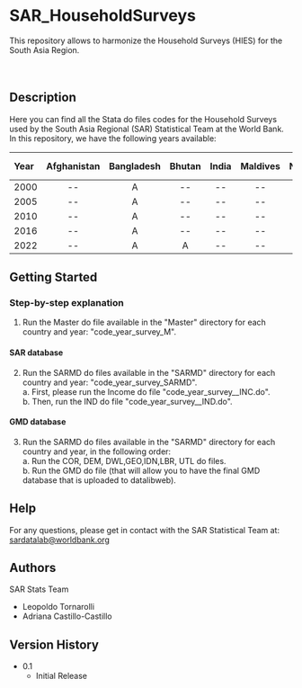 # SAR_HouseholdSurveys
This repository allows to harmonize the Household Surveys (HIES) for the South Asia Region.
<br>
<br>
<br>

## Description
Here you can find all the Stata do files codes for the Household Surveys used by the South Asia Regional (SAR) Statistical Team at the World Bank. 
In this repository, we have the following years available:

| Year    | Afghanistan | Bangladesh | Bhutan | India  | Maldives | Nepal  | Pakistan | Sri Lanka | 
| :----   | :----:      | :----:     | :----: | :----: |  :----:  | :----: | :----:   | :----:    | 
| 2000    |     --      | A          | --  | --   | --  | --   | --  |  --  | 
| 2005    |     --      | A          | --  | --   | --  | --   | --  |  --  | 
| 2010    |     --      | A          | --  | --   | --  | --   | --  |  --  | 
| 2016    |     --      | A          | --  | --   | --  | --   | --  |  --  | 
| 2022    |     --      | A          | A  | --   | --  | --   | --  |  --  | 

## Getting Started
### Step-by-step explanation
1. Run the Master do file available in the "Master" directory for each country and year: "code_year_survey_M". 

#### SAR database
2. Run the SARMD do files available in the "SARMD" directory for each country and year: "code_year_survey_SARMD".
   <br>
   a. First, please run the Income do file "code_year_survey__INC.do".
   <br>
   b. Then, run the IND do file "code_year_survey__IND.do".

#### GMD database
3. Run the SARMD do files available in the "SARMD" directory for each country and year, in the following order:
   <br>
   a. Run the COR, DEM, DWL,GEO,IDN,LBR, UTL do files.
   <br>
   b. Run the GMD do file (that will allow you to have the final GMD database that is uploaded to datalibweb).

## Help
For any questions, please get in contact with the SAR Statistical Team at: sardatalab@worldbank.org

## Authors
SAR Stats Team
* Leopoldo Tornarolli
* Adriana Castillo-Castillo

## Version History
* 0.1
    * Initial Release
